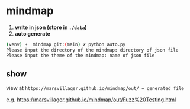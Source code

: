 # mindmap

1. **write in json (store in `./data`)**
2. **auto generate**

```sh
(venv) ➜  mindmap git:(main) ✗ python auto.py
Please input the directory of the mindmap: directory of json file
Please input the theme of the mindmap: name of json file
```

## show

view at `https://marsvillager.github.io/mindmap/out/ + generated file`

e.g. https://marsvillager.github.io/mindmap/out/Fuzz%20Testing.html
